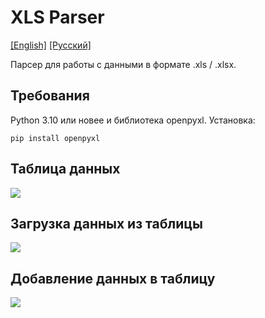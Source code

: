 # XLS Parser
[[English]](README.md) [[Русский]](README.ru.md)

Парсер для работы с данными в формате .xls / .xlsx.

## Требования
Python 3.10 или новее и библиотека openpyxl. Установка:
```
pip install openpyxl
```

## Таблица данных
![](https://i.imgur.com/pKs5PUu.png)

## Загрузка данных из таблицы
![](https://i.imgur.com/3i89t7b.png)

## Добавление данных в таблицу
![](https://i.imgur.com/VsIa8TE.png)
